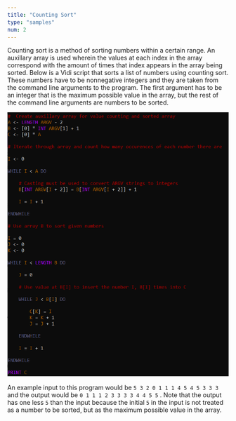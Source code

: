 ```yaml
---
title: "Counting Sort"
type: "samples"
num: 2
---
```


Counting sort is a method of sorting numbers within a certain range. An auxillary array is used wherein the values at each index in the array correspond with the amount of times that index appears in the array being sorted. Below is a Vidi script that sorts a list of numbers using counting sort. These numbers have to be nonnegative integers and they are taken from the command line arguments to the program. The first argument has to be an integer that is the maximum possible value in the array, but the rest of the command line arguments are numbers to be sorted.

![Counting sort in Vidi](../images/vidi-samples-countingSort-0.PNG)

An example input to this program would be `5 3 2 0 1 1 1 4 5 4 5 3 3 3` and the output would be `0 1 1 1 2 3 3 3 3 4 4 5 5` . Note that the output has one less `5` than the input because the initial `5` in the input is not treated as a number to be sorted, but as the maximum possible value in the array.